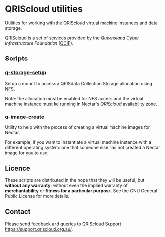 QRIScloud utilities
===================

Utilities for working with the QRIScloud virtual machine instances and
data storage.

[QRIScloud](https://www.qriscloud.org.au) is a set of services
provided by the _Queensland Cyber Infrastructure Foundation_
([QCIF](http://www.qcif.edu.au)).

Scripts
-------

### [q-storage-setup](q-storage-setup.md)

Setup a mount to access a QRISdata Collection Storage allocation
using NFS.

Note: the allocation must be enabled for NFS access and the
virtual machine instance must be running in Nectar's _QRIScloud_
availability zone.

### [q-image-create](q-image-create.md)

Utility to help with the process of creating a virtual machine images
for Nectar.

For example, if you want to instantiate a virtual machine instance
with a different operating system: one that someone else has not
created a Nectar image for you to use.

Licence
-------

These scripts are distributed in the hope that they will be useful,
but **without any warranty**; without even the implied warranty of
**merchantability** or **fitness for a particular purpose**.  See the
GNU General Public License for more details.

Contact
-------

Please send feedback and queries to QRIScloud Support
<https://support.qriscloud.org.au/>.
